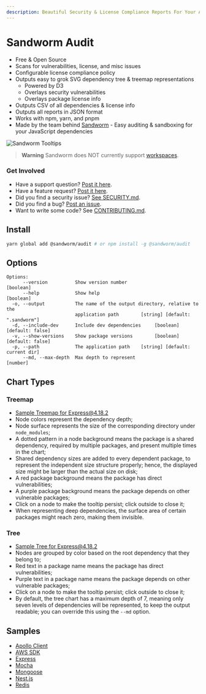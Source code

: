 ```yaml
---
description: Beautiful Security & License Compliance Reports For Your App's Dependencies 🪱
---
```


# Sandworm Audit

* Free & Open Source
* Scans for vulnerabilities, license, and misc issues
* Configurable license compliance policy
* Outputs easy to grok SVG dependency tree & treemap representations
  * Powered by D3
  * Overlays security vulnerabilities
  * Overlays package license info
* Outputs CSV of all dependencies & license info
* Outputs all reports in JSON format
* Works with npm, yarn, and pnpm
* Made by the team behind [Sandworm](https://sandworm.dev/) - Easy auditing & sandboxing for your JavaScript dependencies

![Sandworm Tooltips](https://sandworm-assets.s3.amazonaws.com/sinkchart/demos/sinkchart-tooltip.png)

> **Warning**
> Sandworm does NOT currently support [workspaces](https://docs.npmjs.com/cli/v9/using-npm/workspaces).

### Get Involved

* Have a support question? [Post it here](https://github.com/sandworm-hq/sandworm-audit/discussions/categories/q-a).
* Have a feature request? [Post it here](https://github.com/sandworm-hq/sandworm-audit/discussions/categories/ideas).
* Did you find a security issue? [See SECURITY.md](SECURITY.md).
* Did you find a bug? [Post an issue](https://github.com/sandworm-hq/sandworm-audit/issues/new/choose).
* Want to write some code? See [CONTRIBUTING.md](CONTRIBUTING.md).

## Install

```bash
yarn global add @sandworm/audit # or npm install -g @sandworm/audit
```

## Options

```
Options:
      --version          Show version number                           [boolean]
      --help             Show help                                     [boolean]
  -o, --output           The name of the output directory, relative to the
                         application path        [string] [default: ".sandworm"]
  -d, --include-dev      Include dev dependencies     [boolean] [default: false]
  -v, --show-versions    Show package versions        [boolean] [default: false]
  -p, --path             The application path    [string] [default: current dir]
      --md, --max-depth  Max depth to represent                         [number]
```

## Chart Types

### Treemap
* [Sample Treemap for Express@4.18.2](https://assets.sandworm.dev/charts/npm/express/4.18.2/treemap.svg)
* Node colors represent the dependency depth;
* Node surface represents the size of the corresponding directory under `node_modules`;
* A dotted pattern in a node background means the package is a shared dependency, required by multiple packages, and present multiple times in the chart;
* Shared dependency sizes are added to every dependent package, to represent the independent size structure properly; hence, the displayed size might be larger than the actual size on disk;
* A red package background means the package has direct vulnerabilities;
* A purple package background means the package depends on other vulnerable packages;
* Click on a node to make the tooltip persist; click outside to close it;
* When representing deep dependencies, the surface area of certain packages might reach zero, making them invisible.

### Tree
* [Sample Tree for Express@4.18.2](https://assets.sandworm.dev/charts/npm/express/4.18.2/tree.svg)
* Nodes are grouped by color based on the root dependency that they belong to;
* Red text in a package name means the package has direct vulnerabilities;
* Purple text in a package name means the package depends on other vulnerable packages;
* Click on a node to make the tooltip persist; click outside to close it;
* By default, the tree chart has a maximum depth of 7, meaning only seven levels of dependencies will be represented, to keep the output readable; you can override this using the `--md` option.

## Samples

* [Apollo Client](https://sandworm.dev/npm/package/apollo-client)
* [AWS SDK](https://sandworm.dev/npm/package/aws-sdk)
* [Express](https://sandworm.dev/npm/package/express)
* [Mocha](https://sandworm.dev/npm/package/mocha)
* [Mongoose](https://sandworm.dev/npm/package/mongoose)
* [Nest.js](https://sandworm.dev/npm/package/@nestjs/cli)
* [Redis](https://sandworm.dev/npm/package/redis)
